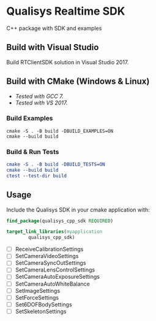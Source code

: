 # Qualisys Realtime SDK

C++ package with SDK and examples

## Build with Visual Studio

Build RTClientSDK solution in Visual Studio 2017.

## Build with CMake (Windows & Linux)

* _Tested with GCC 7._
* _Tested with VS 2017._

### Build Examples
```
cmake -S . -B build -DBUILD_EXAMPLES=ON
cmake --build build
```

### Build & Run Tests 
```cmake
cmake -S . -B build -DBUILD_TESTS=ON
cmake --build build
ctest --test-dir build
```

## Usage

Include the Qualisys SDK in your cmake application with:

```cmake
find_package(qualisys_cpp_sdk REQUIRED)

target_link_libraries(myapplication
        qualisys_cpp_sdk)
```

- [ ] ReceiveCalibrationSettings
- [ ] SetCameraVideoSettings
- [ ] SetCameraSyncOutSettings
- [ ] SetCameraLensControlSettings
- [ ] SetCameraAutoExposureSettings
- [ ] SetCameraAutoWhiteBalance
- [ ] SetImageSettings
- [ ] SetForceSettings
- [ ] Set6DOFBodySettings
- [ ] SetSkeletonSettings
